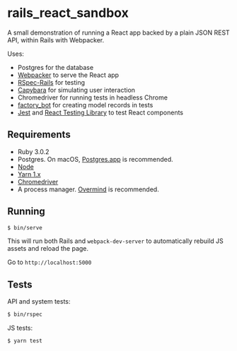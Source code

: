 # rails_react_sandbox

A small demonstration of running a React app backed by a plain JSON REST API, within Rails with Webpacker.

Uses:

- Postgres for the database
- [Webpacker](https://edgeguides.rubyonrails.org/webpacker.html) to serve the React app
- [RSpec-Rails](https://github.com/rspec/rspec-rails) for testing
- [Capybara](https://github.com/teamcapybara/capybara) for simulating user interaction
- Chromedriver for running tests in headless Chrome
- [factory_bot](https://github.com/thoughtbot/factory_bot/blob/master/GETTING_STARTED.md) for creating model records in tests
- [Jest](https://jestjs.io/) and [React Testing Library](https://testing-library.com/docs/react-testing-library/intro/) to test React components

## Requirements

- Ruby 3.0.2
- Postgres. On macOS, [Postgres.app](https://postgresapp.com/) is recommended.
- [Node](https://nodejs.org/en/)
- [Yarn 1.x](https://classic.yarnpkg.com/lang/en/)
- [Chromedriver](https://formulae.brew.sh/cask/chromedriver)
- A process manager. [Overmind](https://github.com/DarthSim/overmind) is recommended.

## Running

```bash
$ bin/serve
```

This will run both Rails and `webpack-dev-server` to automatically rebuild JS assets and reload the page.

Go to `http://localhost:5000`

## Tests

API and system tests:

```bash
$ bin/rspec
```

JS tests:

```bash
$ yarn test
```
